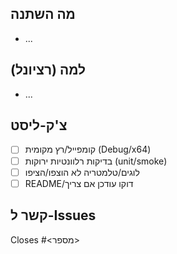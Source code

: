 ## מה השתנה
- ...

## למה (רציונל)
- ...

## צ'ק-ליסט
- [ ] קומפייל/רץ מקומית (Debug/x64)
- [ ] בדיקות רלוונטיות ירוקות (unit/smoke)
- [ ] לוגים/טלמטריה לא הוצפו/הציפו
- [ ] README/דוקו עודכן אם צריך

## קשר ל-Issues
Closes #<מספר>
